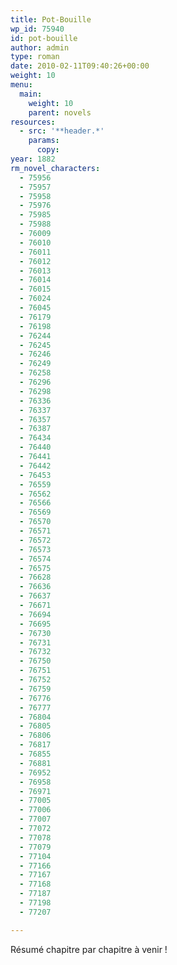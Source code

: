 ```yaml
---
title: Pot-Bouille
wp_id: 75940
id: pot-bouille
author: admin
type: roman
date: 2010-02-11T09:40:26+00:00
weight: 10
menu:
  main:
    weight: 10
    parent: novels
resources:
  - src: '**header.*'
    params:
      copy:
year: 1882
rm_novel_characters:
  - 75956
  - 75957
  - 75958
  - 75976
  - 75985
  - 75988
  - 76009
  - 76010
  - 76011
  - 76012
  - 76013
  - 76014
  - 76015
  - 76024
  - 76045
  - 76179
  - 76198
  - 76244
  - 76245
  - 76246
  - 76249
  - 76258
  - 76296
  - 76298
  - 76336
  - 76337
  - 76357
  - 76387
  - 76434
  - 76440
  - 76441
  - 76442
  - 76453
  - 76559
  - 76562
  - 76566
  - 76569
  - 76570
  - 76571
  - 76572
  - 76573
  - 76574
  - 76575
  - 76628
  - 76636
  - 76637
  - 76671
  - 76694
  - 76695
  - 76730
  - 76731
  - 76732
  - 76750
  - 76751
  - 76752
  - 76759
  - 76776
  - 76777
  - 76804
  - 76805
  - 76806
  - 76817
  - 76855
  - 76881
  - 76952
  - 76958
  - 76971
  - 77005
  - 77006
  - 77007
  - 77072
  - 77078
  - 77079
  - 77104
  - 77166
  - 77167
  - 77168
  - 77187
  - 77198
  - 77207

---
```

Résumé chapitre par chapitre à venir !